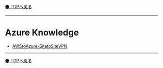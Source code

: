 [⚫️ TOPへ戻る](https://actmotech.xyz/)

---

# Azure Knowledge

* [AWStoAzure-SitetoSiteVPN](\Azure\AWStoAzure-SitetoSiteVPN)

---

[⚫️ TOPへ戻る](https://actmotech.xyz/)
